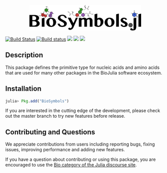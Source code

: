 <p align="center"><img src="https://raw.githubusercontent.com/BioJulia/assets/master/branding/packages/BioSymbols/BioSymbols_Logo_600.png" width="70%" alt="BioSymbols.jl" /></p>

[![Build Status](https://travis-ci.org/BioJulia/BioSymbols.jl.svg?branch=master)](https://travis-ci.org/BioJulia/BioSymbols.jl)
[![Build status](https://ci.appveyor.com/api/projects/status/q9i9c79h0p33tiqp/branch/master?svg=true)](https://ci.appveyor.com/project/Ward9250/BioSymbols-jl/branch/master)
[![](https://codecov.io/gh/BioJulia/BioSymbols.jl/branch/master/graph/badge.svg)](https://codecov.io/gh/BioJulia/BioSymbols.jl)
[![](https://img.shields.io/badge/docs-stable-blue.svg)](https://biojulia.github.io/BioSymbols.jl/stable)
[![](https://img.shields.io/badge/docs-latest-blue.svg)](https://biojulia.github.io/BioSymbols.jl/latest)

## Description

This package defines the primitive type for nucleic acids and amino acids that
are used for many other packages in the BioJulia software ecosystem.

## Installation
```julia
julia> Pkg.add("BioSymbols")
```

If you are interested in the cutting edge of the development, please check out
the master branch to try new features before release.

## Contributing and Questions

We appreciate contributions from users including reporting bugs, fixing issues,
improving performance and adding new features.

If you have a question about
contributing or using this package, you are encouraged to use the
[Bio category of the Julia discourse
site](https://discourse.julialang.org/c/domain/bio).
